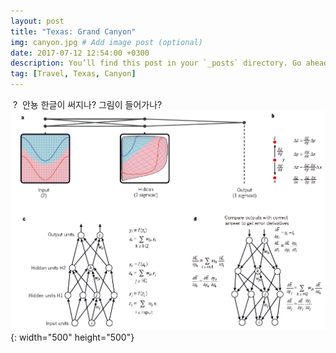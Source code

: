```yaml
---
layout: post
title: "Texas: Grand Canyon"
img: canyon.jpg # Add image post (optional)
date: 2017-07-12 12:54:00 +0300
description: You’ll find this post in your `_posts` directory. Go ahead and edit it and re-build the site to see your changes. # Add post description (optional)
tag: [Travel, Texas, Canyon]
---
```

  ?
  안뇽 한글이 써지나?
 그림이 들어가나?
![image](/assets/img/test.PNG){: width="500" height="500"}
 
